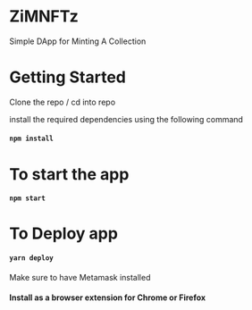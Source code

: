 # ZiMNFTz
Simple DApp for Minting A Collection


# Getting Started 

Clone the repo / cd into repo

install the required dependencies using the following command

#### `npm install`

# To start the app 

#### `npm start`

# To Deploy app 

#### `yarn deploy`

Make sure to have Metamask installed 

#### Install as a browser extension for Chrome or Firefox
